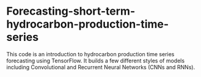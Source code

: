 # Forecasting-short-term-hydrocarbon-production-time-series
This code is an introduction to hydrocarbon production time series forecasting using TensorFlow. It builds a few different styles of models including Convolutional and Recurrent Neural Networks (CNNs and RNNs).
